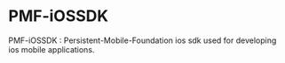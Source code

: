 # PMF-iOSSDK
PMF-iOSSDK : Persistent-Mobile-Foundation ios sdk used for developing ios mobile applications.
